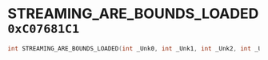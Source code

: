 # STREAMING_ARE_BOUNDS_LOADED `0xC07681C1`

```cpp
int STREAMING_ARE_BOUNDS_LOADED(int _Unk0, int _Unk1, int _Unk2, int _Unk3);
```